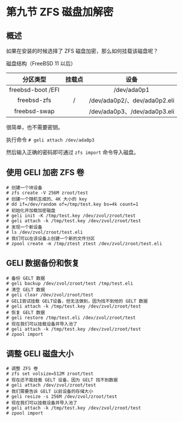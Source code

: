 # 第九节 ZFS 磁盘加解密
 
## 概述

如果在安装的时候选择了 ZFS 磁盘加密，那么如何挂载该磁盘呢？

磁盘结构（FreeBSD 11 以后）

|  分区类型   | 挂载点  | 设备 |
|  :----:  | :----:  | :----:
| freebsd-boot /EFI  |  |/dev/ada0p1|
| freebsd-zfs  | / |/dev/ada0p2/、dev/ada0p2.eli |
|freebsd-swap| |/dev/ada0p3、/dev/ada0p3.eli|

很简单，也不需要密钥。

执行命令 `# geli attach /dev/ada0p3`&#x20;

然后输入正确的密码即可通过 `zfs import` 命令导入磁盘。

## 使用 GELI 加密 ZFS 卷 
```
# 创建一个块设备
# zfs create -V 256M zroot/test
# 创建一个随机生成的、4K 大小的 key
# dd if=/dev/random of=/tmp/test.key bs=4k count=1
# 初始化并加载加密磁盘
# geli init -K /tmp/test.key /dev/zvol/zroot/test
# geli attach -k /tmp/test.key /dev/zvol/zroot/test
# 发现一个新设备
# ls /dev/zvol/zroot/test.eli
# 我们可以在该设备上创建一个新的文件分区
# zpool create -m /tmp/ztest ztest /dev/zvol/zroot/test.eli
```


## GELI 数据备份和恢复

```
# 备份 GELT 数据
# geli backup /dev/zvol/zroot/test /tmp/test.eli
# 清空 GELT 数据
# geli clear /dev/zvol/zroot/test
# GELI尝试挂载 GELT设备，但无法做到，因为找不到他的 GELT 数据
# geli attach -k /tmp/test.key /dev/zvol/zroot/test
# 恢复 GELT 数据
# geli restore /tmp/test.eli /dev/zvol/zroot/test
# 现在我们可以挂载设备并导入池了
# geli attach -k /tmp/test.key /dev/zvol/zroot/test
# zpool import
```

## 调整 GELI 磁盘大小
```
# 调整 ZFS 卷
# zfs set volsize=512M zroot/test
# 现在还不能挂载 GELT 设备，因为 GELT 找不到数据
# geli attach /dev/zvol/zroot/test
# 我们需要告诉 GELT 以前设备的存储大小
# geli resize -s 256M /dev/zvol/zroot/test
# 现在我们可以挂载设备并导入池了
# geli attach -k /tmp/test.key /dev/zvol/zroot/test
# zpool import
```


